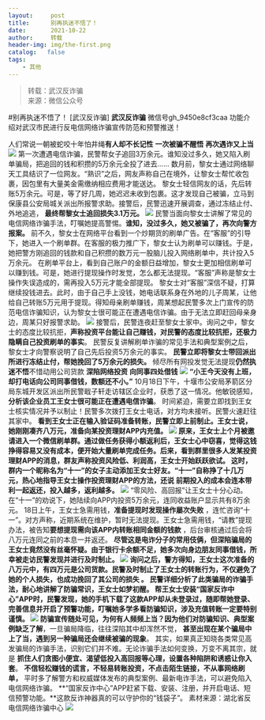 ```yaml
---
layout:     post
title:      别再执迷不悟了！
date:       2021-10-22
author:     转载
header-img: img/the-first.png
catalog:   false
tags:
    - 其他
---
```


<blockquote><p>转载：武汉反诈骗<br>
来源：微信公众号</p></blockquote>

#别再执迷不悟了！
[武汉反诈骗]
**武汉反诈骗**
微信号gh_9450e8cf3caa
功能介绍对武汉市民进行反电信网络诈骗宣传防范和预警推送！

人们常说一朝被蛇咬十年怕井绳**有人却不长记性**
**一次被骗不醒悟**
**再次遇诈又上当**
![]({{site.baseurl}}/postimg/2ZaAicH8yQYIeg9jwgwb8hxialtbkVyBr9K4NpBPMRNZ7o98Jcx8tjsk736GHic5RA2BmR2TFcjYXvia6eQvB5bIxw.png)
第一次遭遇电信诈骗，民警帮女子追回3万余元。谁知没过多久，她又陷入刷单骗局，把追回的钱和积攒的5万余元全投了进去……
数月前，黎女士通过网络聊天工具结识了一位网友。“熟识”之后，网友声称自己在境外，让黎女士帮忙收包裹，因包里有大量美金需缴纳相应费用才能送达。
黎女士轻信网友的话，先后转账5万余元。可是，等了好几周，她迟迟未收到包裹。这才发现自己被骗，立马到保康县公安局城关派出所报警求助。接警后，民警迅速开展调查，通过冻结止付、外地追逃，
**最终帮黎女士追回损失3.1万元。**
![]({{site.baseurl}}/postimg/2ZaAicH8yQYIeg9jwgwb8hxialtbkVyBr9tqYYk4KibyZqOTgqDibmQj1qJtFsx3cEu5I8WRlb3JqB5iangRKMqMbxg.jpeg)
民警当面向黎女士讲解了常见的电信网络诈骗手法，叮嘱她提高警惕。**谁知，没过多久，她又被骗了，再次向警方报案。**
前不久，黎女士在网络平台看到一个炒期货的刷单广告。在“客服”的引导下，她进入一个刷单群。在客服的极力推广下，黎女士认为刷单可以赚钱。于是，她把警方刚追回的钱款和自己积攒的数万元一股脑儿投入网络刷单中，共计投入5万余元。
在刷单平台上，看到自己账户的金额日益增加，黎女士更加相信刷单可以赚到钱。可是，她进行提现操作时发觉，怎么都无法提现。“客服”声称是黎女士操作失误造成的，需再投入5万元才能全部提现。
黎女士对“客服”深信不疑，打算继续投钱进去。此时，由于自己手上没钱，她电话联系身在外地的儿子周某，让他给自己转账5万元用于提现。得知母亲刷单赚钱，周某想起民警多次上门宣传的防范电信诈骗知识，认为黎女士很可能正在遭遇电信诈骗。由于无法立即赶回母亲身边，周某只好报警求助。
![]({{site.baseurl}}/postimg/2ZaAicH8yQYIeg9jwgwb8hxialtbkVyBr9eFK6PuWria8NZngoOOxibBKVwia1ciad6rIxmeuoBkXMUooJJNQmHfY6Ig.jpeg)
接警后，民警连夜赶至黎女士家中。询问之中，黎女士的态度比较抗拒，**声称投资平台能让自己赚钱，对民警的态度比较抗拒，还极力隐瞒自己投资刷单的事实**。
民警反复讲解刷单诈骗的常见手法和典型案例之后，黎女士才向警察说明了自己先后投资5万余元的事实。
**民警立即将黎女士带回派出所进行冻结止付，帮她挽回了5万余元的损失。**
倾尽所有网投发觉无法提现**仍然执迷不悟**不惜动用公司货款
**深陷网络投资**
**向同事四处借钱**
![]({{site.baseurl}}/postimg/2ZaAicH8yQYIeg9jwgwb8hxialtbkVyBr9MX8hCO1oUX3yS69FfgoZhdrzxvkOxnyuKD3MOUibCYv8QA1a6mUCBbA.png)
**“小王今天没有上班，却打电话向公司同事借钱，数额还不小。”**
10月18日下午，十堰市公安局茅箭区分局东城开发区派出所民警戢子轩走访辖区企业时，获悉了这一情况。他敏锐感知，
**分析该企业员工王女士很可能正在遭遇电信诈骗**。
时间紧迫，需要立即找到王女士核实情况并予以制止！民警多次拨打王女士电话，对方均未接听。民警火速赶往其家中。
**看到王女士正在输入验证码准备转账，民警立即上前制止。**王女士说，她刚刚凑齐八万元，准备向某投资理财APP内充值。
![]({{site.baseurl}}/postimg/2ZaAicH8yQYIeg9jwgwb8hxialtbkVyBr90kClcyM5eTEH1UYuvTG33sI4PbJXKP9h1AmH84Via4JLE5pOZqAC3ew.png)
原来，王女士上个月被邀请进入一个微信刷单群。通过做任务获得小额返利后，王女士心中窃喜，觉得这钱挣得容易又没有成本，便开始大量刷单完成任务。后来，看到群里很多人发某投资理财APP的消息，群友声称投资风险低、利润高，王女士开始跃跃欲试。
这时，群内一个昵称名为“十一”的女子主动添加王女士好友。“十一”自称挣了十几万元，热心地指导王女士操作投资理财APP的方法，还说
**前期投入的成本会连本带利一起返还，投入越多，返利越多****。**
![]({{site.baseurl}}/postimg/2ZaAicH8yQYIeg9jwgwb8hxialtbkVyBr9W1YReT0Q2p1MTf8YCrFIjC4KW6iaOggNUeCXpZKicDU32CwCxapxo6Ng.png)
“零风险、高回报”让王女士十分心动。在“十一”的劝说下，她陆续向APP内投资5万余元，连同收益账户显示共有8万余元。
18日上午，王女士急需用钱，**准备提现时发现操作屡次失败**
，连忙咨询“十一”。对方声称，近期系统在维护，暂时无法提现。王女士急需用钱，“请教”提现办法，被告知**要想提现需向该APP内转账相同金额的钱款**
，后台审核通过后会将八万元连同之前的本息一并返还。
**尽管这是电诈分子的常用伎俩，但深陷骗局的王女士竟然没有丝毫怀疑。**由于银行卡余额不足，她多次向身边朋友同事借钱，所幸被走访民警发现并进行及时制止。
![]({{site.baseurl}}/postimg/2ZaAicH8yQYIeg9jwgwb8hxialtbkVyBr99XjlK53ykqg8j3YWf5qDltVkic7GwsRVzOs0e7UOeIDM1IYhDxPy2qA.png)
询问之后，警方得知，王女士这次准备的八万元中，有四万元是公司货款。民警及时制止了王女士的转账行为，**不仅避免了她的个人损失，也成功挽回了其公司的损失**
。
民警详细分析了此类骗局的诈骗手法，耐心地讲解了防骗常识，王女士如梦初醒。
帮王女士安装“国家反诈中心”APP时，民警发现，她的手机下载了这款APP却从未登录过，随即帮她登录、完善信息并开启了预警功能，叮嘱她多学多看防骗知识，涉及充值转账一定要特别谨慎。
![]({{site.baseurl}}/postimg/2ZaAicH8yQYIwWkTZYOW46kYYP92tNXS9wnmLKlFeKljDSvetRMbHGQNVBkhwmAK4zCFcS1KjpfExe9Ryicia9ADA.png)
防骗宣传随处可见，为何有人频频上当？因为他们对防骗知识、典型案例**缺乏了解**，一旦骗局降临，往往深陷其中却浑然不觉，
**甚至出现在某个骗局中上了当，遇到另一种骗局还会继续被骗的现象**。
其实，如果真正知晓各类常见高发骗局的诈骗手法，识别它们并不难。无论诈骗手法如何变换，万变不离其宗，就是
**抓住人们贪图小便宜、渴望低投入高回报等心理，设置各种陷阱和诱惑让你入套**。
**不信轻松赚钱的谎言，不轻易转账投资，不点击陌生链接，不从事网络刷单，**
平时多了解警方和权威媒体发布的典型案例、最新电诈手法，可以避免陷入电信网络诈骗。
**“国家反诈中心”APP赶紧下载、安装、注册，并开启电话、短信预警功能。**这款反诈神器真的可以守护你的“钱袋子”。
素材来源：湖北省反电信网络诈骗中心
![]({{site.baseurl}}/postimg/8wBAcE4t1v6ncbVqpDhnYSxibtsqfiaW6w2NIAeEAF8OLribaHIcicdOLpJzEZJjNorFrSVVFj5v4xZ8h6yGicVF95Q.jpeg)
